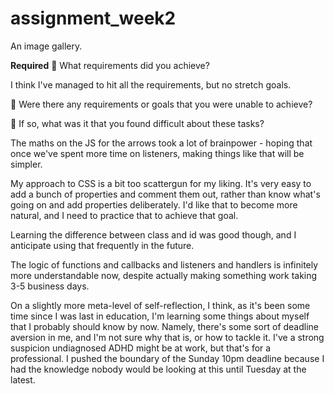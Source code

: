 # assignment_week2

An image gallery.

**Required**
🎯 What requirements did you achieve?

I think I've managed to hit all the requirements, but no stretch goals.

🎯 Were there any requirements or goals that you were unable to achieve?

🎯 If so, what was it that you found difficult about these tasks?

The maths on the JS for the arrows took a lot of brainpower - hoping that once we've spent more time on listeners, making things like that will be simpler.

My approach to CSS is a bit too scattergun for my liking. It's very easy to add a bunch of properties and comment them out, rather than know what's going on and add properties deliberately. I'd like that to become more natural, and I need to practice that to achieve that goal.

Learning the difference between class and id was good though, and I anticipate using that frequently in the future.

The logic of functions and callbacks and listeners and handlers is infinitely more understandable now, despite actually making something work taking 3-5 business days.

On a slightly more meta-level of self-reflection, I think, as it's been some time since I was last in education, I'm learning some things about myself that I probably should know by now. Namely, there's some sort of deadline aversion in me, and I'm not sure why that is, or how to tackle it. I've a strong suspicion undiagnosed ADHD might be at work, but that's for a professional.
I pushed the boundary of the Sunday 10pm deadline because I had the knowledge nobody would be looking at this until Tuesday at the latest.
